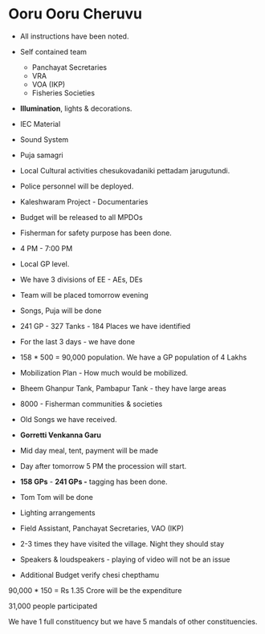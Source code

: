 # Ooru Ooru Cheruvu 

- All instructions have been noted. 
- Self contained team
    - Panchayat Secretaries
    - VRA
    - VOA (IKP)
    - Fisheries Societies
- **Illumination**, lights & decorations.
- IEC Material
- Sound System
- Puja samagri 

- Local Cultural activities chesukovadaniki pettadam jarugutundi.
- Police personnel will be deployed.
- Kaleshwaram Project - Documentaries
- Budget will be released to all MPDOs
- Fisherman for safety purpose has been done.
- 4 PM - 7:00 PM
- Local GP level.
- We have 3 divisions of EE - AEs, DEs

- Team will be placed tomorrow evening
- Songs, Puja will be done
- 241 GP - 327 Tanks - 184 Places we have identified
- For the last 3 days - we have done 
- 158 \* 500 = 90,000 population. We have a GP population of 4 Lakhs
- Mobilization Plan - How much would be mobilized.
- Bheem Ghanpur Tank, Pambapur Tank - they have large areas
- 8000 - Fisherman communities & societies 
- Old Songs we have received.
- **Gorretti Venkanna Garu**
- Mid day meal, tent, payment will be made
- Day after tomorrow 5 PM the procession will start.
- **158 GPs** \- **241 GPs -** tagging has been done.
- Tom Tom will be done
- Lighting arrangements
- Field Assistant, Panchayat Secretaries, VAO (IKP)
- 2-3 times they have visited the village. Night they should stay
- Speakers & loudspeakers - playing of video will not be an issue
- Additional Budget verify chesi chepthamu

  

90,000 \* 150 = Rs 1.35 Crore will be the expenditure

31,000 people participated

  

We have 1 full constituency but we have 5 mandals of other constituencies.